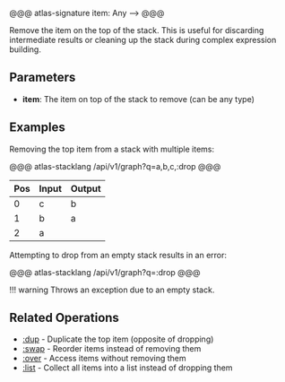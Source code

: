 @@@ atlas-signature
item: Any
-->
<empty>
@@@

Remove the item on the top of the stack. This is useful for discarding intermediate
results or cleaning up the stack during complex expression building.

## Parameters

* **item**: The item on top of the stack to remove (can be any type)

## Examples

Removing the top item from a stack with multiple items:

@@@ atlas-stacklang
/api/v1/graph?q=a,b,c,:drop
@@@

<table><thead><th>Pos</th><th>Input</th><th>Output</th></thead><tbody><tr>
<td>0</td>
<td>c</td>
<td>b</td>
</tr><tr>
<td>1</td>
<td>b</td>
<td>a</td>
</tr><tr>
<td>2</td>
<td>a</td>
<td></td>
</tr></tbody></table>

Attempting to drop from an empty stack results in an error:

@@@ atlas-stacklang
/api/v1/graph?q=:drop
@@@

!!! warning
    Throws an exception due to an empty stack.

## Related Operations

* [:dup](dup.md) - Duplicate the top item (opposite of dropping)
* [:swap](swap.md) - Reorder items instead of removing them
* [:over](over.md) - Access items without removing them
* [:list](list.md) - Collect all items into a list instead of dropping them

